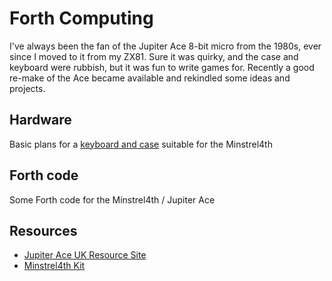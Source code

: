 # Forth Computing

I've always been the fan of the Jupiter Ace 8-bit micro from the 1980s, ever since I moved to it from my ZX81. Sure it was quirky, and the case and keyboard were rubbish, but it was fun to write games for. Recently a good re-make of the Ace became available and rekindled some ideas and projects.


## Hardware
Basic plans for a [keyboard and case](keyboard.md) suitable for the Minstrel4th


## Forth code
Some Forth code for the Minstrel4th / Jupiter Ace


## Resources

* [Jupiter Ace UK Resource Site](http://jupiter-ace.co.uk)
* [Minstrel4th Kit](https://www.tindie.com/products/tynemouthsw/minstrel-4th-z80-computer-kit/)
